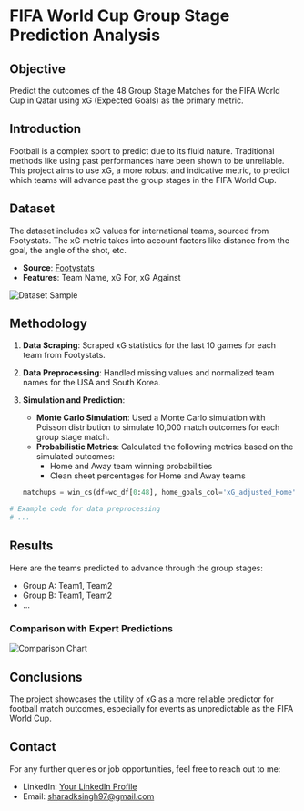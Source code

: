 # FIFA World Cup Group Stage Prediction Analysis

## Objective
Predict the outcomes of the 48 Group Stage Matches for the FIFA World Cup in Qatar using xG (Expected Goals) as the primary metric. 

## Introduction
Football is a complex sport to predict due to its fluid nature. Traditional methods like using past performances have been shown to be unreliable. This project aims to use xG, a more robust and indicative metric, to predict which teams will advance past the group stages in the FIFA World Cup.

## Dataset
The dataset includes xG values for international teams, sourced from Footystats. The xG metric takes into account factors like distance from the goal, the angle of the shot, etc.

- **Source**: [Footystats](https://www.footystats.org/)
- **Features**: Team Name, xG For, xG Against

![Dataset Sample](dataset_sample.png)

## Methodology

1. **Data Scraping**: Scraped xG statistics for the last 10 games for each team from Footystats.
2. **Data Preprocessing**: Handled missing values and normalized team names for the USA and South Korea.

3. **Simulation and Prediction**: 
   - **Monte Carlo Simulation**: Used a Monte Carlo simulation with Poisson distribution to simulate 10,000 match outcomes for each group stage match.
   - **Probabilistic Metrics**: Calculated the following metrics based on the simulated outcomes:
      - Home and Away team winning probabilities
      - Clean sheet percentages for Home and Away teams
      
   ```python
   matchups = win_cs(df=wc_df[0:48], home_goals_col='xG_adjusted_Home', away_goals_col='xG_adjusted_Away')
   ```

```python
# Example code for data preprocessing
# ...
```

## Results

Here are the teams predicted to advance through the group stages:

- Group A: Team1, Team2
- Group B: Team1, Team2
- ...
  
### Comparison with Expert Predictions

![Comparison Chart](comparison_chart.png)

## Conclusions
The project showcases the utility of xG as a more reliable predictor for football match outcomes, especially for events as unpredictable as the FIFA World Cup.

## Contact
For any further queries or job opportunities, feel free to reach out to me:
- LinkedIn: [Your LinkedIn Profile](https://www.linkedin.com/in/sharad-kumar-singh/)
- Email: sharadksingh97@gmail.com

